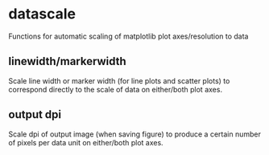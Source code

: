 # datascale

Functions for automatic scaling of matplotlib plot axes/resolution to data

## linewidth/markerwidth

Scale line width or marker width (for line plots and scatter plots) to correspond directly to the scale of data on either/both plot axes.

## output dpi

Scale dpi of output image (when saving figure) to produce a certain number of pixels per data unit on either/both plot axes.
